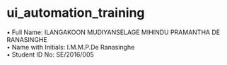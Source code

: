 # ui_automation_training
• Full Name: ILANGAKOON MUDIYANSELAGE MIHINDU PRAMANTHA DE RANASINGHE<br>
• Name with Initials: I.M.M.P.De Ranasinghe<br>
• Student ID No: SE/2016/005<br>
